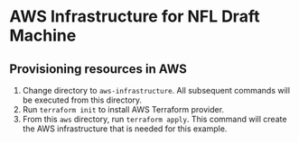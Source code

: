 # AWS Infrastructure for NFL Draft Machine

## Provisioning resources in AWS 

1. Change directory to `aws-infrastructure`. All subsequent commands will be executed from this directory.
1. Run `terraform init` to install AWS Terraform provider.
1. From this `aws` directory, run `terraform apply`. This command will create the AWS infrastructure
that is needed for this example. 